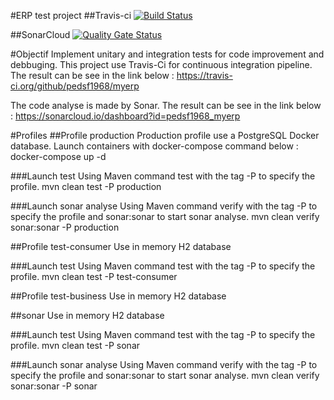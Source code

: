 #ERP test project
##Travis-ci
[![Build Status](https://travis-ci.org/pedsf1968/myerp.svg?branch=master)](https://travis-ci.org/pedsf1968/myerp)

##SonarCloud
[![Quality Gate Status](https://sonarcloud.io/api/project_badges/measure?project=pedsf1968_myerp&metric=alert_status)](https://sonarcloud.io/dashboard?id=pedsf1968_myerp)

#Objectif
Implement unitary and integration tests for code improvement and debbuging.
This project use Travis-Ci for continuous integration pipeline.
The result can be see in the link below :
https://travis-ci.org/github/pedsf1968/myerp

The code analyse is made by Sonar.
The result can be see in the link below :
https://sonarcloud.io/dashboard?id=pedsf1968_myerp
 


#Profiles
##Profile production
Production profile use a PostgreSQL Docker database. 
Launch containers with docker-compose command below :
docker-compose up -d 

###Launch test
Using Maven command test with the tag -P to specify the profile. 
mvn clean test -P production

###Launch sonar analyse
Using Maven command verify with the tag -P to specify the profile and sonar:sonar to start sonar analyse. 
mvn clean verify sonar:sonar  -P production


##Profile test-consumer
Use in memory H2 database

###Launch test 
Using Maven command test with the tag -P to specify the profile. 
mvn clean test -P test-consumer

##Profile test-business
Use in memory H2 database

##sonar
Use in memory H2 database

###Launch test
Using Maven command test with the tag -P to specify the profile. 
mvn clean test -P sonar

###Launch sonar analyse
Using Maven command verify with the tag -P to specify the profile and sonar:sonar to start sonar analyse. 
mvn clean verify sonar:sonar  -P sonar

